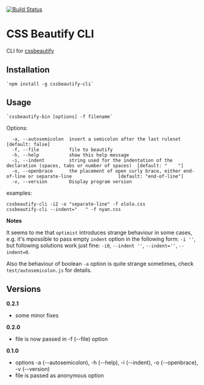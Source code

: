 [![Build Status](https://travis-ci.org/Saunalol/cssbeautify-cli.png?branch=master)](https://travis-ci.org/Saunalol/cssbeautify-cli)
# CSS Beautify CLI #

CLI for [cssbeautify](https://github.com/senchalabs/cssbeautify)

## Installation

    `npm install -g cssbeautify-cli`

## Usage ##

    `cssbeautify-bin [options] -f filename`

Options:
```
  -a, --autosemicolon  insert a semicolon after the last ruleset                                              [default: false]
  -f, --file           file to beautify
  -h, --help           show this help message
  -i, --indent         string used for the indentation of the declaration (spaces, tabs or number of spaces)  [default: "    "]
  -o, --openbrace      the placement of open curly brace, either end-of-line or separate-line                 [default: "end-of-line"]
  -v, --version        Display program version

```

examples:
```
cssbeautify-cli -i2 -o "separate-line" -f ololo.css
cssbeautify-cli --indent="   " -f nyan.css
```

__Notes__

It seems to me that `optimist` introduces strange behaviour in some cases, e.g.
it's mpossible to pass empty `indent` option in the following form: `-i ''`,
but following solutions work just fine: `-i0`, `--indent ''`, `--indent=''`, `--indent=0`.

Also the behaviour of boolean `-a` option is quite strange sometimes, check `test/autosemicolon.js` for
details.


## Versions
**0.2.1**
 * some minor fixes

**0.2.0**
 * file is now passed in -f (--file) option

**0.1.0**
 * options -a (--autosemicolon), -h (--help), -i (--indent), -o (--openbrace), -v (--version)
 * file is passed as anonymous option
